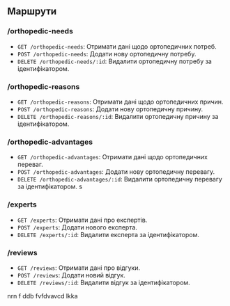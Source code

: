 
## Маршрути
### /orthopedic-needs
- `GET /orthopedic-needs`: Отримати дані щодо ортопедичних потреб.
- `POST /orthopedic-needs`: Додати нову ортопедичну потребу.
- `DELETE /orthopedic-needs/:id`: Видалити ортопедичну потребу за ідентифікатором.

### /orthopedic-reasons
- `GET /orthopedic-reasons`: Отримати дані щодо ортопедичних причин.
- `POST /orthopedic-reasons`: Додати нову ортопедичну причину.
- `DELETE /orthopedic-reasons/:id`: Видалити ортопедичну причину за ідентифікатором.

### /orthopedic-advantages
- `GET /orthopedic-advantages`: Отримати дані щодо ортопедичних переваг.
- `POST /orthopedic-advantages`: Додати нову ортопедичну перевагу.
- `DELETE /orthopedic-advantages/:id`: Видалити ортопедичну перевагу за ідентифікатором.
  s
### /experts
- `GET /experts`: Отримати дані про експертів.
- `POST /experts`: Додати нового експерта.
- `DELETE /experts/:id`: Видалити експерта за ідентифікатором.

### /reviews
- `GET /reviews`: Отримати дані про відгуки.
- `POST /reviews`: Додати новий відгук.
- `DELETE /reviews/:id`: Видалити відгук за ідентифікатором.

nrn f ddb fvfdvavcd lkka
